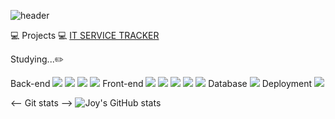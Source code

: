 ![header](https://capsule-render.vercel.app/api?type=soft&color=auto&height=200&section=header&text=Joy%20Baek&fontSize=90)

💻 Projects 💻
<a href="https://github.com/juwoo100/IT-SERVICE-TRACKER">IT SERVICE TRACKER</a>
<div>
<p>Studying...✏️</p>
  Back-end
  <img src="https://img.shields.io/badge/C++-00599C?style=for-the-badge&logo=c++&logoColor=white"/>
  <img src="https://img.shields.io/badge/Python-3776AB?style=for-the-badge&logo=python&logoColor=white"/>
  <img src="https://img.shields.io/badge/JavaScript-F7DF1E?style=for-the-badge&logo=javascript&logoColor=black"/>
  <img src="https://img.shields.io/badge/Node.js-43853D?style=for-the-badge&logo=node.js&logoColor=white"/>
  Front-end
  <img src="https://img.shields.io/badge/TailwindCSS-06B6D4?style=for-the-badge&logo=tailwindcss&logoColor=white"/>
  
  <img src="https://img.shields.io/badge/이름-색상코드?style=for-the-badge&logo=로고명&logoColor=로고색"/>
  <img src="https://img.shields.io/badge/이름-색상코드?style=for-the-badge=로고명&logoColor=로고색"/>
  <img src="https://img.shields.io/badge/이름-색상코드?style=for-the-badge&logo=로고명&logoColor=로고색"/>
  <img src="https://img.shields.io/badge/HTML5-E34F26?style=for-the-badge&logo=html5&logoColor=white"/>
  Database
  <img src="https://img.shields.io/badge/MongoDB-47A248?style=for-the-badge&logo=mongodb&logoColor=white"/>
  Deployment
  <img src="https://img.shields.io/badge/Vercel-000000?style=for-the-badge&logo=vercel&logoColor=white"/>
</div>

<-- Git stats -->
![Joy's GitHub stats](https://github-readme-stats.vercel.app/api?username=Joy&theme=dvue&show_icons=true)

